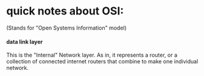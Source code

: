 
# quick notes about OSI:
(Stands for  "Open Systems Information"  model)



#### data link layer ####
This is the "Internal" Network layer.
As in, it represents a router, or a collection of connected
internet routers that combine to make one individual network.

